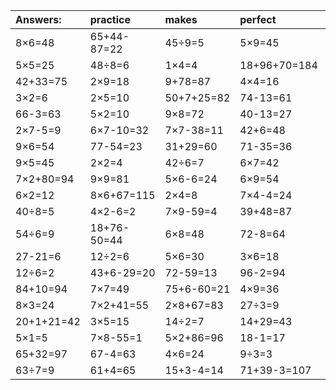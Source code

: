 | Answers: | practice | makes | perfect | ! |
| :--- | :--- | :--- | :--- | :--- |
| 8×6=48 | 65+44-87=22 | 45÷9=5 | 5×9=45 | 6×3=18 | 
| 5×5=25 | 48÷8=6 | 1×4=4 | 18+96+70=184 | 85-20=65 | 
| 42+33=75 | 2×9=18 | 9+78=87 | 4×4=16 | 3+41-28=16 | 
| 3×2=6 | 2×5=10 | 50+7+25=82 | 74-13=61 | 8×5=40 | 
| 66-3=63 | 5×2=10 | 9×8=72 | 40-13=27 | 13+61-44=30 | 
| 2×7-5=9 | 6×7-10=32 | 7×7-38=11 | 42+6=48 | 42+34-5=71 | 
| 9×6=54 | 77-54=23 | 31+29=60 | 71-35=36 | 9×7=63 | 
| 9×5=45 | 2×2=4 | 42÷6=7 | 6×7=42 | 96-79=17 | 
| 7×2+80=94 | 9×9=81 | 5×6-6=24 | 6×9=54 | 63+33=96 | 
| 6×2=12 | 8×6+67=115 | 2×4=8 | 7×4-4=24 | 72+8=80 | 
| 40÷8=5 | 4×2-6=2 | 7×9-59=4 | 39+48=87 | 53-16=37 | 
| 54÷6=9 | 18+76-50=44 | 6×8=48 | 72-8=64 | 6×3+47=65 | 
| 27-21=6 | 12÷2=6 | 5×6=30 | 3×6=18 | 77-23=54 | 
| 12÷6=2 | 43+6-29=20 | 72-59=13 | 96-2=94 | 45+90+67=202 | 
| 84+10=94 | 7×7=49 | 75+6-60=21 | 4×9=36 | 3×8=24 | 
| 8×3=24 | 7×2+41=55 | 2×8+67=83 | 27÷3=9 | 61+72+70=203 | 
| 20+1+21=42 | 3×5=15 | 14÷2=7 | 14+29=43 | 31+4-8=27 | 
| 5×1=5 | 7×8-55=1 | 5×2+86=96 | 18-1=17 | 2×8=16 | 
| 65+32=97 | 67-4=63 | 4×6=24 | 9÷3=3 | 2×3=6 | 
| 63÷7=9 | 61+4=65 | 15+3-4=14 | 71+39-3=107 | 3×9=27 | 
